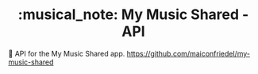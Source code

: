 <p align="center">
    <h1 align="center">:musical_note: My Music Shared - API</h1>
</p>

:microphone: API for the My Music Shared app. https://github.com/maiconfriedel/my-music-shared
